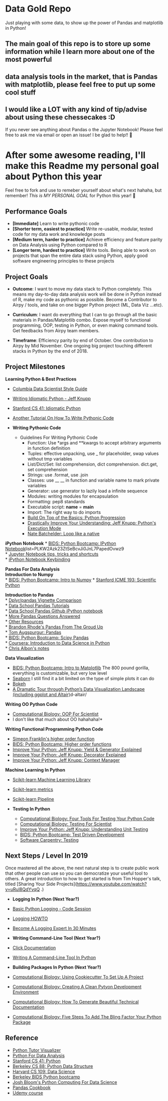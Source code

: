 # Data Gold Repo
Just playing with some data, to show up the power of Pandas and matplotlib in Python!

## The main goal of this repo is to store up some information while I learn more about one of the most powerful
## data analysis tools in the market, that is Pandas with matplotlib, please feel free to put up some cool stuff
## I would like a LOT with any kind of tip/advise about using these chessecakes :D

If you never see anything about Pandas o the Jupyter Notebook! Please feel free to ask me via email or open an issue!
I be glad to help!! :ram:

# After some awesome reading, I'll make this Readme my personal goal about Python this year

Feel free to fork and use to remeber yourself about what's next hahaha, but remember! *This is MY PERSONAL GOAL* for
Python this year! :ram:

## Performance Goals  
   
* **[Immediate]** Learn to write pythonic code
* **[Shorter term, easiest to practice]** Write re-usable, modular, tested code for my data work and knowledge posts
* **[Medium term, harder to practice]** Achieve efficiency and feature parity on Data Analysis using Python compared to R
* **[Longer term, hardest to practice]** Write tools. Being able to work on projects that span the entire data stack using Python, apply good software engineering principles to these projects

## Project Goals

* **Outcome**: I want to move my data stack to Python completely. This means my day-to-day data analysis work will be done in Python instead of R, make my code as pythonic as possible. Become a Contributor to Airpy / tools, and take on one bigger Python project (ML, Data Viz ...etc).

* **Curriculum**: I want do everything that I can to go through all the basic materials in Pandas/Matplotlib combo. Expose myself to functional programming, OOP, testing in Python, or even making command tools. Get feedbacks from Airpy team members.

* **Timeframe**: Efficiency parity by end of October. One contribution to Airpy by Mid November. One ongoing big project touching different stacks in Python by the end of 2018.

## Project Milestones

**Learning Python & Best Practices**    
 * [Columbia Data Scientist Style Guide](http://columbia-applied-data-science.github.io/pages/lowclass-python-style-guide.html)  
 * [Writing Idiomatic Python - Jeff Knupp](https://jeffknupp.com/writing-idiomatic-python-ebook/)  
 * [Stanford CS 41: Idiomatic Python](https://drive.google.com/file/d/0B-eHIhYpHrGDNGZCYUN6SVB1OGc/view)  
 * [Another Tutorial On How To Write Pythonic Code](http://safehammad.com/downloads/python-idioms-2014-01-16.pdf)  

* **Writing Pythonic Code**
    * Guidelines For Writing Pythonic Code
        * Function: Use *args and **kwargs to accept arbitrary arguments in function definition
        * Tuples: effective unpacking, use _ for placeholder, swap values without tmp variables
        * List/Dict/Set: list comprehension, dict comprehension. dict.get, set comprehension
        * Strings: use .format, use .join
        * Classes: use __ __ in function and variable name to mark private variables
        * Generator: use generator to lazily load a infinite sequence
        * Modules: writing modules for encapsulation
        * Formatting: pep8 standards
        * Executable script: __name__ = __main__
        * Import: The right way to do imports
        * [Build On Top of the Basics: Python Progression](http://stackoverflow.com/questions/2573135/python-progression-path-from-apprentice-to-guru)
        * [Drastically Improve Your Understanding: Jeff Knupp: Python's Execution Mode](https://www.jeffknupp.com/blog/2013/02/14/drastically-improve-your-python-understanding-pythons-execution-model/)
        * [Nate Batchelder: Loop like a native](https://www.youtube.com/watch?time_continue=14&v=EnSu9hHGq5o)

**iPython Notebook**
    * [BIDS: Python Bootcamp: IPython Notebook](https://www.youtube.com/watch?v=HrylK8I1ALs&index=3&)list=PLKW2Azk23ZtSeBcvJi0JnL7PapedOvwz9  
    * [Jupyter Notebook tips, tricks and shortcuts](https://www.dataquest.io/blog/jupyter-notebook-tips-tricks-shortcuts/)  
    * [iPython Notebook Keybinding](https://www.webucator.com/blog/wp-content/uploads/2015/07/IPython-Notebook-Shortcuts.pdf)  

**Pandas For Data Analysis**  
  **Introduction to Numpy**   
    * [BIDS: Python Bootcamp: Intro to Numpy](https://www.youtube.com/watch?v=PDOsOcG0m-Q)
    * [Stanford ICME 193: Scientific Python](http://stanford.edu/~arbenson/cme193.html)
    
**Introduction to Pandas**   
    * [Dplyr/pandas Vignette Comparison](http://nbviewer.jupyter.org/gist/TomAugspurger/6e052140eaa5fdb6e8c0)  
    * [Data School Pandas Tutorials](http://www.dataschool.io/easier-data-analysis-with-pandas/)  
    * [Data School Pandas Github iPython notebook](https://github.com/justmarkham/pandas-videos)  
    * [More Pandas Questions Answered](https://www.youtube.com/watch?v=CWRKgBtZN18&list=PL5-da3qGB5ICCsgW1MxlZ0Hq8LL5U3u9y&index=31)    
    * [Other Resources](http://www.dataschool.io/best-python-pandas-resources/)  
    * [Brandon Rhode's Pandas From The Groud Up](https://www.youtube.com/watch?v=5JnMutdy6Fw)  
    * [Tom Augspurgur: Pandas](https://www.youtube.com/watch?v=otCriSKVV_8)  
    * [BIDS: Python Bootcamp: Scipy Pandas](https://www.youtube.com/watch?v=bgIZAeNpL1U)  
    * [Coursera: Introduction to Data Science in Python](https://www.coursera.org/learn/python-data-analysis/home/welcome)  
    * [Chris Albon's notes](http://chrisalbon.com/)  

  **Data Visualization**    
* [BIDS: Python Bootcamp: Intro to Matplotlib](https://www.youtube.com/watch?v=j5P822TSCKs) The 800 pound gorilla, everything is customizable, but very low level  
* [Seaborn](https://stanford.edu/~mwaskom/software/seaborn/) I still find it a bit limited on the type of simple plots it can do  
* [Bokeh](http://bokeh.pydata.org/en/latest/)  
* [A Dramatic Tour through Python’s Data Visualization Landscape (including ggplot and Altair)](https://dansaber.wordpress.com/2016/10/02/a-dramatic-tour-through-pythons-data-visualization-landscape-including-ggplot-an)d-altair/  

**Writing OO Python Code**  
* [Computational Biology: OOP For Scientist](http://tjelvarolsson.com/blog/object-oriented-programming-for-scientists/)
* I don't like that much about OO hahahaha!*

 **Writing Functional Programming Python Code**  
 * [Simeon Franklin's higher order function](http://simeonfranklin.com/blog/2013/jun/17/higher-order-functions-python/)
 * [BIDS: Python Bootcamp: Higher order functions](https://www.youtube.com/watch?v=ob797BA49ZQ)
 * [Improve Your Python: Jeff Knupp: Yield & Generator Explained](https://jeffknupp.com/blog/2013/04/07/improve-your-python-yield-and-generators-explained/)
 * [Improve Your Python: Jeff Knupp: Decorator Explained](https://jeffknupp.com/blog/2013/11/29/improve-your-python-decorators-explained/)
 * [Improve Your Python: Jeff Knupp: Context Manager](https://jeffknupp.com/blog/2016/03/07/improve-your-python-the-with-statement-and-context-managers/)

 **Machine Learning In Python** 
   * [Scikit-learn Machine Learning Library](http://www.dataschool.io/machine-learning-with-scikit-learn/)
   * [Scikit-learn metrics](http://scikit-learn.org/stable/modules/classes.html#module-sklearn.metrics)
   * [Scikit-learn Pipeline](http://scikit-learn.org/stable/modules/classes.html#module-sklearn.pipeline)

* **Testing In Python**
    * [Computational Biology: Four Tools For Testing Your Python Code](http://tjelvarolsson.com/blog/four-tools-for-testing-your-python-code/)
    * [Computational Biology: Testing For Scientist](http://tjelvarolsson.com/blog/test-driven-develpment-for-scientists/)
    * [Improve Your Python: Jeff Knupp: Understanding Unit Testing](https://jeffknupp.com/blog/2013/12/09/improve-your-python-understanding-unit-testing/)
    * [BIDS: Python Bootcamp: Test Driven Development](https://www.youtube.com/watch?v=hrj8Wo34nvw)
    * [Software Carpentry: Testing](http://katyhuff.github.io/python-testing/)

## Next Steps / Level In 2019

Once mastered all the above, the next natural step is to create public work that other people can use so you can democratize your useful tool to others. A great introduction to how to get started is from Tim Hopper's talk, titled  [Sharing Your Side Projects](https://www.youtube.com/watch?v=uRul8QdYvqQ .)

* **Logging In Python (Next Year?)**

 * [Basic Python Logging - Code Session](https://www.youtube.com/watch?v=PX_xd2YjrsU)
 * [Logging HOWTO](https://docs.python.org/2/howto/logging.html)
 * [Become A Logging Expert In 30 Minutes](https://www.youtube.com/watch?v=24_4WWkSmNo)

* **Writing Command-Line Tool (Next Year?)**
 * [Click Documentation](http://click.pocoo.org/5/quickstart/)
 * [Writing A Command-Line Tool In Python](http://nvie.com/posts/writing-a-cli-in-python-in-under-60-seconds/)

* **Building Packages In Python (Next Year?)**

 * [Computational Biology: Using Cookiecutter To Set Up A Project](http://tjelvarolsson.com/blog/using-cookiecutter-a-passive-code-generator/)

* [Computational Biology: Creating A Clean Pytyon Development Environment](http://tjelvarolsson.com/blog/begginers-guide-creating-clean-python-development-environments/)

* [Computational Biology: How To Generate Beautiful Technical Documentation](http://tjelvarolsson.com/blog/how-to-generate-beautiful-technical-documentation/)

* [Computational Biology: Five Steps To Add The Bling Factor Your Python Package](http://tjelvarolsson.com/blog/five-steps-to-add-the-bling-factor-to-your-python-package/)


## Reference
* [Python Tutor Visualizer](http://www.pythontutor.com/visualize.html#mode=edit)
* [Python For Data Analysis](http://www3.canisius.edu/~yany/python/Python4DataAnalysis.pdf)
* [Stanford CS 41: Python](http://stanfordpython.com/)
* [Berkeley CS 88: Python Data Structure](http://cs88-website.github.io/)
* [Harvard CS 109: Data Science](http://cs109.github.io/2015/)
* [Berkeley BIDS Python bootcamp](https://bids.berkeley.edu/news/python-boot-camp-fall-2016-training-videos-available-online)
* [Josh Bloom's Python Computing For Data Science](https://github.com/profjsb/python-seminar)
* [Pandas Cookbook](http://pandas.pydata.org/pandas-docs/stable/cookbook.html)
* [Udemy course](https://www.udemy.com/learning-python-for-data-analysis-and-visualization/?ccManual=&couponCode=DEAL19)
